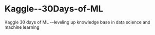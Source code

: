 # Kaggle--30Days-of-ML
Kaggle 30 days of ML --leveling up knowledge base in data science and machine learning
